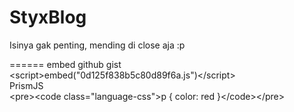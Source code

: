 # StyxBlog
Isinya gak penting, mending di close aja :p

======
embed github gist<br/>
&lt;script&gt;embed(&quot;0d125f838b5c80d89f6a.js&quot;)&lt;/script&gt;
<br/>
PrismJS<br/>
&lt;pre&gt;&lt;code class=&quot;language-css&quot;&gt;p { color: red }&lt;/code&gt;&lt;/pre&gt;
